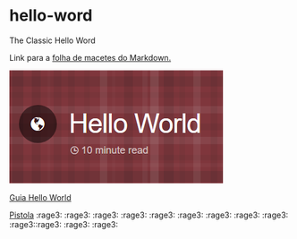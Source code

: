 # hello-word
The Classic Hello Word

Link para a [folha de macetes do Markdown.](https://github.com/adam-p/markdown-here/wiki/Markdown-Cheatsheet)



![Logo do Guia Hello World](https://github.com/adryel97/hello-word/blob/edit%C3%A7%C3%B5es-no-readme/img-hello-word.PNG "Guia Hello World")


[Guia Hello World](https://guides.github.com/activities/hello-world/)

[Pistola](https://gist.github.com/rxaviers/7360908) :rage3: :rage3: :rage3: :rage3: :rage3: :rage3: :rage3: :rage3: :rage3: :rage3::rage3: :rage3: :rage3: 
